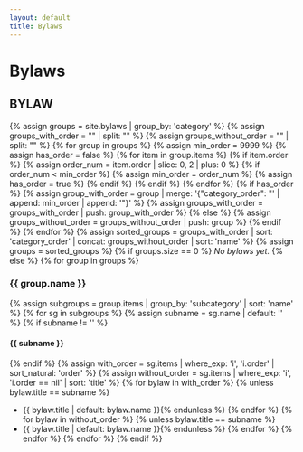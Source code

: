 ```yaml
---
layout: default
title: Bylaws
---
```


# Bylaws

## BYLAW

{% assign groups = site.bylaws | group_by: 'category' %}
{% assign groups_with_order = "" | split: "" %}
{% assign groups_without_order = "" | split: "" %}
{% for group in groups %}
  {% assign min_order = 9999 %}
  {% assign has_order = false %}
  {% for item in group.items %}
    {% if item.order %}
      {% assign order_num = item.order | slice: 0, 2 | plus: 0 %}
      {% if order_num < min_order %}
        {% assign min_order = order_num %}
        {% assign has_order = true %}
      {% endif %}
    {% endif %}
  {% endfor %}
  {% if has_order %}
    {% assign group_with_order = group | merge: '{"category_order": "' | append: min_order | append: '"}' %}
    {% assign groups_with_order = groups_with_order | push: group_with_order %}
  {% else %}
    {% assign groups_without_order = groups_without_order | push: group %}
  {% endif %}
{% endfor %}
{% assign sorted_groups = groups_with_order | sort: 'category_order' | concat: groups_without_order | sort: 'name' %}
{% assign groups = sorted_groups %}
{% if groups.size == 0 %}
_No bylaws yet._
{% else %}
{% for group in groups %}
### {{ group.name }}

{% assign subgroups = group.items | group_by: 'subcategory' | sort: 'name' %}
{% for sg in subgroups %}
{% assign subname = sg.name | default: '' %}
{% if subname != '' %}
#### {{ subname }}
{% endif %}
{% assign with_order = sg.items | where_exp: 'i', 'i.order' | sort_natural: 'order' %}
{% assign without_order = sg.items | where_exp: 'i', 'i.order == nil' | sort: 'title' %}
{% for bylaw in with_order %}
  {% unless bylaw.title == subname %}
- {{ bylaw.title | default: bylaw.name }}{% endunless %}
{% endfor %}
{% for bylaw in without_order %}
  {% unless bylaw.title == subname %}
- {{ bylaw.title | default: bylaw.name }}{% endunless %}
{% endfor %}
{% endfor %}
{% endfor %}
{% endif %}
